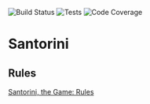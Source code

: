 ![Build Status](https://dev.azure.com/complevo/Santorini/_apis/build/status/complevo.santorini?branchName=master) 
![Tests](https://img.shields.io/azure-devops/tests/complevo/santorini/2/master.svg) 
![Code Coverage](https://img.shields.io/azure-devops/coverage/complevo/santorini/2/master.svg)

# Santorini

## Rules

[Santorini, the Game: Rules](https://www.youtube.com/watch?v=zw0BDEjO5KI&feature=youtu.be)
